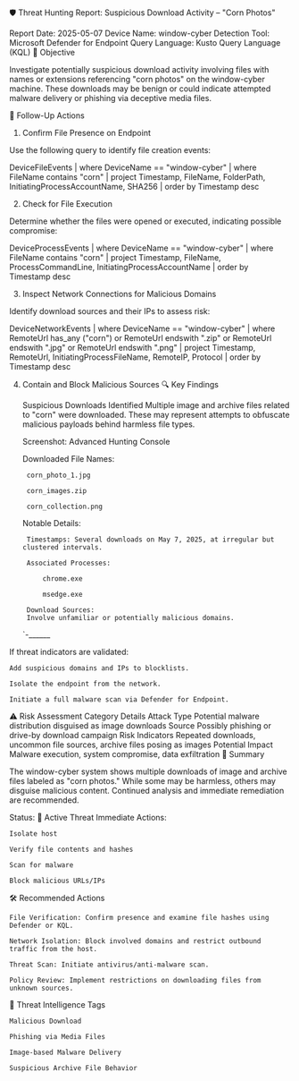 🛡️ Threat Hunting Report: Suspicious Download Activity – "Corn Photos"

Report Date: 2025-05-07
Device Name: window-cyber
Detection Tool: Microsoft Defender for Endpoint
Query Language: Kusto Query Language (KQL)
🎯 Objective



Investigate potentially suspicious download activity involving files with names or extensions referencing "corn photos" on the window-cyber machine. These downloads may be benign or could indicate attempted malware delivery or phishing via deceptive media files.

🧪 Follow-Up Actions
1. Confirm File Presence on Endpoint

Use the following query to identify file creation events:

DeviceFileEvents
| where DeviceName == "window-cyber"
| where FileName contains "corn"
| project Timestamp, FileName, FolderPath, InitiatingProcessAccountName, SHA256
| order by Timestamp desc

2. Check for File Execution

Determine whether the files were opened or executed, indicating possible compromise:

DeviceProcessEvents
| where DeviceName == "window-cyber"
| where FileName contains "corn"
| project Timestamp, FileName, ProcessCommandLine, InitiatingProcessAccountName
| order by Timestamp desc

3. Inspect Network Connections for Malicious Domains

Identify download sources and their IPs to assess risk:

DeviceNetworkEvents
| where DeviceName == "window-cyber"
| where RemoteUrl has_any ("corn") or RemoteUrl endswith ".zip" or RemoteUrl endswith ".jpg" or RemoteUrl endswith ".png"
| project Timestamp, RemoteUrl, InitiatingProcessFileName, RemoteIP, Protocol
| order by Timestamp desc

4. Contain and Block Malicious Sources
🔍 Key Findings

    Suspicious Downloads Identified
    Multiple image and archive files related to "corn" were downloaded. These may represent attempts to obfuscate malicious payloads behind harmless file types.

    Screenshot: Advanced Hunting Console

    Downloaded File Names:

        corn_photo_1.jpg

        corn_images.zip

        corn_collection.png

    Notable Details:

        Timestamps: Several downloads on May 7, 2025, at irregular but clustered intervals.

        Associated Processes:

            chrome.exe

            msedge.exe

        Download Sources:
        Involve unfamiliar or potentially malicious domains.

    `-______



If threat indicators are validated:

    Add suspicious domains and IPs to blocklists.

    Isolate the endpoint from the network.

    Initiate a full malware scan via Defender for Endpoint.

⚠️ Risk Assessment
Category	Details
Attack Type	Potential malware distribution disguised as image downloads
Source	Possibly phishing or drive-by download campaign
Risk Indicators	Repeated downloads, uncommon file sources, archive files posing as images
Potential Impact	Malware execution, system compromise, data exfiltration
🚨 Summary

The window-cyber system shows multiple downloads of image and archive files labeled as "corn photos." While some may be harmless, others may disguise malicious content. Continued analysis and immediate remediation are recommended.

Status: 🚨 Active Threat
Immediate Actions:

    Isolate host

    Verify file contents and hashes

    Scan for malware

    Block malicious URLs/IPs

🛠️ Recommended Actions

    File Verification: Confirm presence and examine file hashes using Defender or KQL.

    Network Isolation: Block involved domains and restrict outbound traffic from the host.

    Threat Scan: Initiate antivirus/anti-malware scan.

    Policy Review: Implement restrictions on downloading files from unknown sources.

🧠 Threat Intelligence Tags

    Malicious Download

    Phishing via Media Files

    Image-based Malware Delivery

    Suspicious Archive File Behavior
